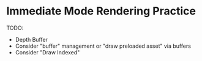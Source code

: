 # Immediate Mode Rendering Practice

TODO:
- Depth Buffer
- Consider "buffer" management or "draw preloaded asset" via buffers
- Consider "Draw Indexed"
